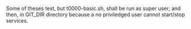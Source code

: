 Some of theses test, but t0000-basic.sh, shall be run as super user; and then,
in GIT_DIR directory because a no priviledged user cannot start/stop services.
